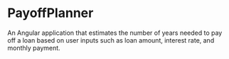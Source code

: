 # PayoffPlanner
 An Angular  application that estimates the number of years needed to pay off a loan based on user inputs such as loan amount, interest rate, and monthly payment.
